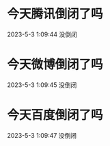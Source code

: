 # 今天腾讯倒闭了吗

2023-5-3 1:09:44 没倒闭

# 今天微博倒闭了吗

2023-5-3 1:09:45 没倒闭

# 今天百度倒闭了吗

2023-5-3 1:09:47 没倒闭

